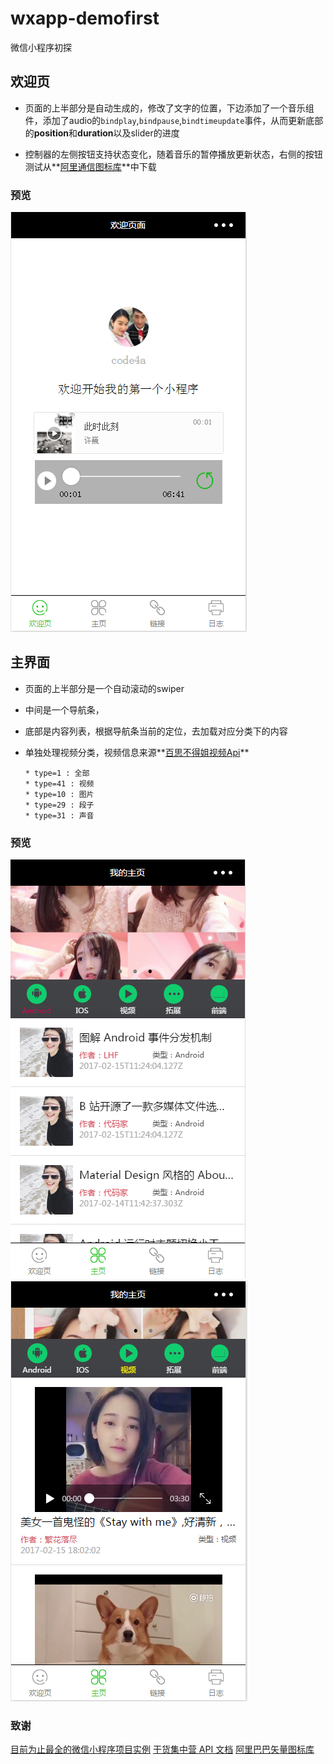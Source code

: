 # wxapp-demofirst
微信小程序初探


## 欢迎页

* 页面的上半部分是自动生成的，修改了文字的位置，下边添加了一个音乐组件，添加了audio的`bindplay`,`bindpause`,`bindtimeupdate`事件，从而更新底部的**position**和**duration**以及slider的进度

* 控制器的左侧按钮支持状态变化，随着音乐的暂停播放更新状态，右侧的按钮测试从**[阿里通信图标库](http://www.iconfont.cn/collections/show/29)**中下载


### 预览
![欢迎页效果图](pic4readme/pic1.png)


## 主界面

* 页面的上半部分是一个自动滚动的swiper
* 中间是一个导航条，
* 底部是内容列表，根据导航条当前的定位，去加载对应分类下的内容
* 单独处理视频分类，视频信息来源**[百思不得姐视频Api](http://api.budejie.com/api/api_open.php?a=list&c=data&type=41)**

      * type=1 : 全部
      * type=41 : 视频
      * type=10 : 图片
      * type=29 : 段子
      * type=31 : 声音
  
### 预览

![主页效果图](pic4readme/pic2.png)
![主页视频效果图](pic4readme/pic3.png)

### 致谢

[目前为止最全的微信小程序项目实例](http://blog.csdn.net/zuoliangzhu/article/details/53862576)
[干货集中营 API 文档](http://gank.io/api)
[阿里巴巴矢量图标库](http://www.iconfont.cn/plus/collections/index?spm=a313x.7781069.1998910419.3.oS4Wxy)
